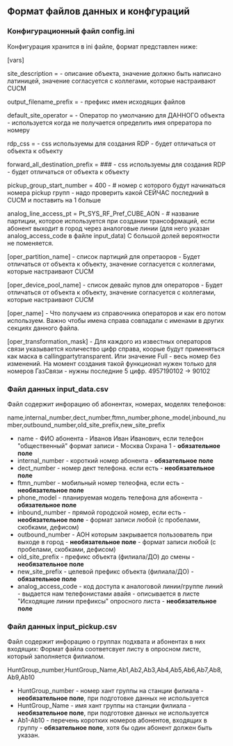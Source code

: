 ## Формат файлов данных и конфгураций

### Конфигурационный файл config.ini

Конфигурация хранится в ini файле, формат представлен ниже:

[vars]

site_description =  - описание объекта, значение должно быть написано латиницей, значение согласуется с коллегами, которые настраивают CUCM

output_filename_prefix =  - префикс имен исходящих файлов

default_site_operator =  - Оператор по умолчанию для ДАННОГО объекта - используется когда не получается определить имя опрератора по номеру

rdp_css =  - css используемы для создания RDP - будет отличаться от объекта к объекту

forward_all_destination_prefix = ### - css используемы для создания RDP - будет отличаться от объекта к объекту

pickup_group_start_number = 400 - # номер с которого будут начинаться номера pickup групп - надо проверить какой СЕЙЧАС последний в CUCM и поставить на 1 больше

analog_line_access_pt = Pt_SYS_RF_Pref_CUBE_AON - # название партиции, которое используется при создании трансофрмаций, если абонент выходит в город через аналоговые линии (для него указан analog_access_code в файле input_data) С большой долей вероятности не поменяется.


[oper_partition_name] - список партиций для опретаоров - Будет отличаться от объекта к объекту, значение согласуется с коллегами, которые настраивают CUCM

[oper_device_pool_name] - список девайс пулов для операторов - Будет отличаться от объекта к объекту, значение согласуется с коллегами, которые настраивают CUCM

[oper_name] - Что получаем из справочника операторов и как его потом используем. Важно чтобы имена справа совпадали с именами в других секциях данного файла.

[oper_transformation_mask] - Для каждого из известных операторов связи указывается количество цифр справа, коорые будут применяться как маска в callingpartytransparent. Или значение Full - весь номер без изменений. На момент создания такой функционал нужен только для номеров ГазСвязи - нужны последние 5 цифр. 4957190102 -> 90102


### Файл данных input_data.csv

Файл содержит инфорацию об абонентах, номерах, моделях телефонов:

name,internal_number,dect_number,ftmn_number,phone_model,inbound_number,outbound_number,old_site_prefix,new_site_prefix

 - name - ФИО абонента - Иванов Иван Иванович, если телефон "общественный" формат записи - Москва Охрана 1 - **обязательное поле**
 - internal_number - короткий номер абонента - **обязательное поле**
 - dect_number - номер дект телефона. если есть - **необязательное поле**
 - ftmn_number - мобильный номер телеофна, если есть - **необязательное поле**
 - phone_model - планируемая модель телефона для абонента - **обязательное поле**
 - inbound_number - прямой городской номер, если есть - **необязательное поле** - формат записи любой (с пробелами, скобками, дефисом)
 - outbound_number - АОН которым закрывается пользователь при выходе в город - **необязательное поле** - формат записи любой (с пробелами, скобками, дефисом)
 - old_site_prefix - префикс объекта (филиала/ДО) до смены - **необязательное поле**
 - new_site_prefix - целевой префикс объекта (филиала/ДО) - **обязательное поле**
 - analog_access_code - код доступа к аналоговой линии/группе линий - выдается нам телефонистами авайя - описывается в листе "Исходящие линии префиксы" опросного листа - **необязательное поле**
 
 
 ### Файл данных input_pickup.csv
 
 Файл содержит инфорацию о группах подхвата и абонентах в них входящих:
 Формат файла соответсвует листу в опросном листе, который заполняется филиалом.
 
 HuntGroup_number,HuntGroup_Name,Ab1,Ab2,Ab3,Ab4,Ab5,Ab6,Ab7,Ab8,Ab9,Ab10
 
 - HuntGroup_number - номер хант группы на станции филиала - **необязательное поле**, при подготовке данных  не используется
 - HuntGroup_Name - имя хант группы на станции филиала - **необязательное поле**, при подготовке данных  не используется
 - Ab1-Ab10 - перечень коротких номеров абонентов, входящих в группу - **обязательное поле**, хотя бы один абонент должен быть указан.
 